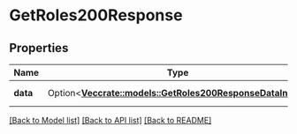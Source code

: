 # GetRoles200Response

## Properties

Name | Type | Description | Notes
------------ | ------------- | ------------- | -------------
**data** | Option<[**Vec<crate::models::GetRoles200ResponseDataInner>**](getRoles_200_response_data_inner.md)> | A list of roles. | [optional]

[[Back to Model list]](../README.md#documentation-for-models) [[Back to API list]](../README.md#documentation-for-api-endpoints) [[Back to README]](../README.md)


